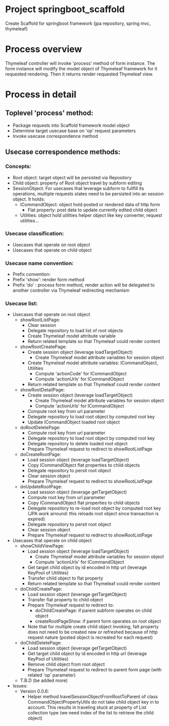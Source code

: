 # Project springboot_scaffold
Create Scaffold for springboot framework (jpa repository, spring mvc, thymeleaf)

# Process overview
Thymeleaf controller will invoke 'process' method of form instance. The form
instance will modify the model object of Thymeleaf framework for it requested
rendering. Then it returns render requested Thymeleaf view.

# Process in detail
## Toplevel 'process' method:
* Package requests into Scaffold framework model object
* Determine target usecase base on 'op' request parameters
* Invoke usecase correspondence method
## Usecase correspondence methods:
### Concepts:
* Root object:   target object will be persisted via Repository
* Child object:  property of Root object travel by subform editing
* SessionObject: For usecases that leverage subform to fullfill its operations, multiple requests states need to be persisted into an session object. It holds:
    * ICommandObject: object hold posted or rendered data of http form
        * Flat property: post data to update currently edited child object
    * Utilities: object hold utilities helper object like key converter, request utilities...
### Usecase classification:
* Usecases that operate on root object
* Usecases that operate on child object
### Usecase name convention:
* Prefix convention:
* Prefix 'show': render form method
* Prefix 'do'  : process form method, render action will be delegated to another controller via Thymeleaf redirecting mechanism
### Usecase list:
* Usecases that operate on root object
    * showRootListPage:
        * Clear session
        * Delegate repository to load list of root objects
        * Create Thymeleaf model attribute variable
        * Return related template so that Thymeleaf could render content
    * showRootCreatePage:
        * Create session object (leverage loadTargetObject)
            * Create Thymeleaf model attribute variables for session object
        * Create Thymeleaf model attribute variables: ICommandObject, Utilities
            * Compute 'actionCode' for ICommandObject
            * Compute 'actionUrls' for ICommandObject
        * Return related template so that Thymeleaf could render content
    * showRootDetailPage:
        * Create session object (leverage loadTargetObject)
            * Create Thymeleaf model attribute variables for session object
            * Compute 'actionUrls' for ICommandObject
        * Compute root key from url parameter
        * Delegate repository to load root object by computed root key
        * Update ICommandObject loaded root object
    * doRootDeletePage:
        * Compute root key from url parameter
        * Delegate repository to load root object by computed root key
        * Delegate repository to delete loaded root object
        * Prepare Thymeleaf request to redirect to showRootListPage
    * doCreateRootPage:
        * Load session object (leverage loadTargetObject)
        * Copy ICommandObject flat properties to child objects
        * Delegate repository to persit root object
        * Clear session object
        * Prepare Thymeleaf request to redirect to showRootListPage
    * doUpdateRootPage:
        * Load session object (leverage getTargetObject)
        * Compute root key from url parameter
        * Copy ICommandObject flat properties to child objects
        * Delegate repository to re-load root object by computed root key (JPA work arround: this reloads root object since transaction is expired)
        * Delegate repository to persit root object
        * Clear session object
        * Prepare Thymeleaf request to redirect to showRootListPage
* Usecases that operate on child object
    * showChildViewPage:
        * Load session object (leverage loadTargetObject)
            * Create Thymeleaf model attribute variables for session object
            * Compute 'actionUrls' for ICommandObject
        * Get target child object by id encoded in http url (leverage KeyPool of Utilities)
        * Transfer child object to flat property
        * Return related template so that Thymeleaf could render content
    * doChildCreatePage:
        * Load session object (leverage getTargetObject)
        * Transfer flat property to child object
        * Prepare Thymeleaf request to redirect to:
            * doChildCreatePage: if parent subform operates on child object
            * createRootPageShow: if parent form operates on root object
        * Note that for multiple create child object invoking, falt property does not need to be created new or refreshed because of http request nature (posted object is recreated for each request)
    * doChildDeletePage:
        * Load session object (leverage getTargetObject)
        * Get target child object by id encoded in http url (leverage KeyPool of Utilities)
        * Remove child object from root object
        * Prepare Thymeleaf request to redirect to parent form page (with related 'op' parameter)
    * T.B.D (be added more)
* Issues:
    * Version 0.0.6:
        * Helper method travelSessionObjectFromRootToParent of class CommandObjectPropertyUtils do not take child object key in to account. This results in traveling stuck at property of List collection type (we need index of the list to retrieve the child object)

